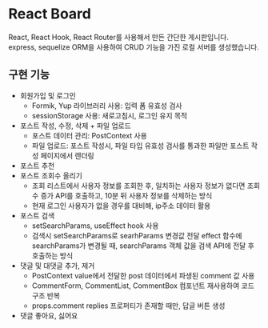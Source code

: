 # React Board

React, React Hook, React Router를 사용해서 만든 간단한 게시판입니다.  
express, sequelize ORM을 사용하여 CRUD 기능을 가진 로컬 서버를 생성했습니다.

## 구현 기능

- 회원가입 및 로그인
  - Formik, Yup 라이브러리 사용: 입력 폼 유효성 검사
  - sessionStorage 사용: 새로고침시, 로그인 유지 목적
- 포스트 작성, 수정, 삭제 + 파일 업로드
  - 포스트 데이터 관리: PostContext 사용
  - 파일 업로드: 포스트 작성시, 파일 타입 유효성 검사를 통과한 파일만 포스트 작성 페이지에서 렌더링
- 포스트 추천
- 포스트 조회수 올리기
  - 조회 리스트에서 사용자 정보를 조회한 후, 일치하는 사용자 정보가 없다면 조회수 증가 API를 호출하고, 10분 뒤 사용자 정보를 삭제하는 방식
  - 현재 로그인 사용자가 없을 경우를 대비해, ip주소 데이터 활용
- 포스트 검색
  - setSearchParams, useEffect hook 사용
  - 검색시 setSearchParams로 searhParams 변경값 전달
    effect 함수에 searchParams가 변경될 때, searchParams 객체 값을 검색 API에 전달 후 호출하는 방식
- 댓글 및 대댓글 추가, 제거
  - PostContext value에서 전달한 post 데이터에서 파생된 comment 값 사용
  - CommentForm, CommentList, CommentBox 컴포넌트 재사용하여 코드 구조 반복
  - props.comment replies 프로퍼티가 존재할 때만, 답글 버튼 생성
- 댓글 좋아요, 싫어요
